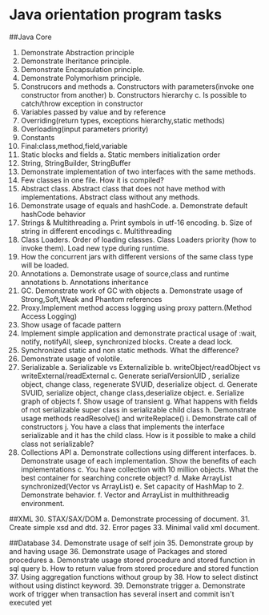 # Java orientation program tasks 

##Java Core	
1.	Demonstrate Abstraction principle
2.	Demonstrate Iheritance principle.
3.	Demonstrate Encapsulation principle.
4.	Demonstrate Polymorhism principle.
5.	Construcors and methods
    a.	Constructors with parameters(invoke one constructor from another)
    b.	Constructors hierarchy
    c.	Is possible to catch/throw exception in constructor
6.	Variables passed by value and by reference
7.	Overriding(return types, exceptions hierarchy,static methods)
8.	Overloading(input parameters priority)
9.	Constants
10.	Final:class,method,field,variable
11.	Static blocks and fields
    a.	Static members initialization order
12.	String, StringBuilder, StringBuffer
13.	Demonstrate implementation of two interfaces with the same methods.
14.	Few classes in one file. How it is compiled?
15.	Abstract class. Abstract class that does not have method with implementations. Abstract class without any methods.
16.	Demonstrate usage of equals and hashCode.
    a.	Demonstrate default hashCode behavior
17. Strings & Multithreading
    a.	Print symbols in utf-16 encoding.
    b.	Size of string in different encodings
    c.	Multithreading
18.	Class Loaders. Order of loading classes. Class Loaders priority (how to invoke them). Load new type during runtime.
20.	How the concurrent jars with different versions of the same class type will be loaded.
21.	Annotations
    a.	Demonstrate usage of source,class and runtime annotations
    b.	Annotations inheritance
22.	GC. Demonstrate work of GC with objects
    a.	Demonstrate usage of Strong,Soft,Weak and Phantom references
23.	Proxy.Implement method access logging using proxy pattern.(Method Access Logging)
24.	Show usage of facade pattern
25.	Implement simple application and demonstrate practical usage of :wait, notify, notifyAll, sleep, synchronized blocks. Create a dead lock.
26.	Synchronized static and non static methods. What the difference?
27.	Demonstrate usage of volotile.
28. Serializable
    a.	Serializable vs Externalizible
    b.	writeObject/readObject vs writeExternal/readExternal
    c.	Generate serialVersionUID , serialize object, change class, regenerate SVUID, deserialize object.
    d.	Generate SVUID, serialize object, change class,deserialize object.
    e.	Serialize graph of objects
    f.	Show usage of transient
    g.	What happens with fields of not serializable super class in serializable child class
    h.	Demonstrate usage methods readResolve() and writeReplace()
    i.	Demonstrate call of constructors
    j.	You have a class that implements the interface serializable and it has the child class. How is it possible to make a child class not serializable?
29.	Collections API
    a.	Demonstrate collections using different interfaces.
    b.	Demonstrate usage of each implementation. Show the benefits of each implementations
    c.	You have collection with 10 million objects. What the best container for searching concrete object?
    d.	Make ArrayList synchronized(Vector vs ArrayList)
    e.	Set capacity of HashMap to 2. Demonstrate behavior.
    f.	Vector and ArrayList in multhithreadig environment.

##XML
30.	STAX/SAX/DOM
    a.	Demonstrate processing of document.
31.	Create simple xsd and dtd.
32.	Error pages
33.	Minimal valid xml document.

##Database
34.	Demonstrate usage of self join
35.	Demonstrate group by and having usage
36.	Demonstrate usage of Packages and stored procedures
    a.	Demonstrate usage stored procedure and stored function in sql query
    b.	How to return value from stored procedure and stored function
37.	Using aggregation functions without group by
38.	How to select distinct without using distinct keyword.
39.	Demonstrate trigger
    a.	Demonstrate work of trigger when transaction has several insert and commit isn't executed yet
